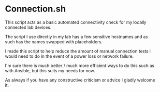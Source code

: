 # Connection.sh

This script acts as a basic automated connectivity check for my locally connected lab devices.

The script I use directly in my lab has a few sensitive hostnames and as such has the names swapped with placeholders. 

I made this script to help reduce the amount of manual connection tests I would need to do in the event of a power loss or network failure.

I'm sure there is much better / much more efficient ways to do this such as with Ansible, but this suits my needs for now.

As always if you have any constructive criticism or advice I gladly welcome it.
